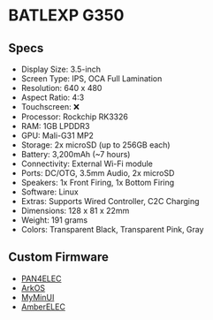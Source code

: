 # BATLEXP G350

## Specs
- Display Size: 3.5-inch
- Screen Type: IPS, OCA Full Lamination
- Resolution: 640 x 480
- Aspect Ratio: 4:3
- Touchscreen: ❌
- Processor: Rockchip RK3326
- RAM: 1GB LPDDR3
- GPU: Mali-G31 MP2
- Storage: 2x microSD (up to 256GB each)
- Battery: 3,200mAh (~7 hours)
- Connectivity: External Wi-Fi module
- Ports: DC/OTG, 3.5mm Audio, 2x microSD
- Speakers: 1x Front Firing, 1x Bottom Firing
- Software: Linux 
- Extras: Supports Wired Controller, C2C Charging
- Dimensions: 128 x 81 x 22mm
- Weight: 191 grams
- Colors: Transparent Black, Transparent Pink, Gray

## Custom Firmware
- [PAN4ELEC](https://github.com/Kegg1701/P4ELEC)
- [ArkOS](https://github.com/christianhaitian/arkos/wiki)
- [MyMinUI](https://github.com/Turro75/MyMinUI)
- [AmberELEC](https://github.com/AmberELEC/AmberELEC)
